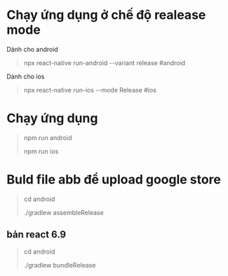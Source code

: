 # Chạy ứng dụng ở chế độ realease mode
Dành cho android
>
> npx react-native run-android --variant release #android 
>
Dành cho ios
>
> npx react-native run-ios --mode Release #ios
>
# Chạy ứng dụng 
> npm run android
>
> npm run ios
# Buld file abb để upload google store
> cd android
>
> ./gradlew assembleRelease

## bản react 6.9
> cd android
>
> ./gradlew bundleRelease